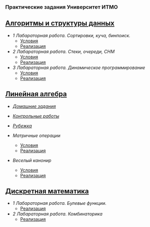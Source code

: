 ### Практические задания Университет ИТМО

[Алгоритмы и структуры данных](https://github.com/Ultimatereo/ITMO-UNIVERSITY/tree/main/algorithms)
----
  
  * *1 Лабараторная работа. Сортировки, куча, бинпоиск.*
      * [Условия](https://github.com/Ultimatereo/ITMO-UNIVERSITY/blob/main/algorithms/1st-course/lab1/problem.pdf)
      * [Реализация](https://github.com/Ultimatereo/ITMO-UNIVERSITY/tree/main/algorithms/1st-course/lab1)
  * *2 Лабараторная работа. Стеки, очереди, СНМ*
      * [Условия](https://github.com/Ultimatereo/ITMO-UNIVERSITY/tree/main/algorithms/1st-course/lab2/problem.pdf)
      * [Реализация](https://github.com/Ultimatereo/ITMO-UNIVERSITY/tree/main/algorithms/1st-course/lab2)  
  * *3 Лабараторная работа. Динамическое программирование*
      * [Условия](https://github.com/Ultimatereo/ITMO-UNIVERSITY/tree/main/algorithms/1st-course/lab3/problem.pdf)
      * [Реализация](https://github.com/Ultimatereo/ITMO-UNIVERSITY/tree/main/algorithms/1st-course/lab3)       
     
[Линейная алгебра](https://github.com/Ultimatereo/ITMO-UNIVERSITY/tree/main/linear-algebra)
----
  * *[Домашние задания](https://github.com/Ultimatereo/ITMO-UNIVERSITY/tree/main/linear-algebra/ДЗ)*
  * *[Контрольные работы](https://github.com/Ultimatereo/ITMO-UNIVERSITY/tree/main/linear-algebra/КР)*
  * *[Рубежка](https://github.com/Ultimatereo/ITMO-UNIVERSITY/blob/main/linear-algebra/Рубежка.pdf)*
      
  * *Матричные операции*
      * [Условия](https://github.com/Ultimatereo/ITMO-UNIVERSITY/blob/main/linear-algebra/Lab_1.pdf)
      * [Реализация](https://github.com/Ultimatereo/ITMO-UNIVERSITY/blob/main/linear-algebra/lab1.py)
  * *Веселый канонир*
      * [Условия](https://github.com/Ultimatereo/ITMO-UNIVERSITY/blob/main/linear-algebra/Lab_2-3.pdf)
      * [Реализация](https://github.com/Ultimatereo/ITMO-UNIVERSITY/blob/main/linear-algebra/lab2.py)
      
[Дискретная математика](https://github.com/Ultimatereo/ITMO-UNIVERSITY/tree/main/discrete-math)
----
  
  * *1 Лабараторная работа. Булевые функции.*
    * [Реализация](https://github.com/Ultimatereo/ITMO-UNIVERSITY/tree/main/discrete-math/lab1)
  * *2 Лабараторная работа. Комбинаторика*
    * [Реализация](https://github.com/Ultimatereo/ITMO-UNIVERSITY/tree/main/discrete-math/lab2)
  

    
